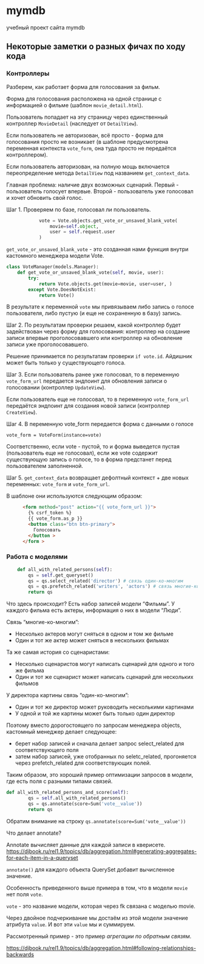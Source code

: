 # mymdb
учебный проект сайта mymdb

## Некоторые заметки о разных фичах по ходу кода

### Контроллеры

Разберем, как работает форма для голосования за фильм.

Форма для голосования расположена на одной странице с информацией о фильме (шаблон `movie_detail.html`).

Пользователь попадает на эту страницу через единственный контроллер  `MovieDetail` (наследует от `DetailView`).

Если пользователь не авторизован, всё просто - форма для голосования просто не возникает (в шаблоне предусмотрена переменная контекста `vote_form`, она туда просто не передаётся контроллером).

Если пользователь авторизован, на полную мощь включается переопределение метода `DetailView` под названием `get_context_data`.

Главная проблема: наличие двух возможных сценарий. Первый - пользователь голосует впервые. Второй - пользователь уже голосовал и хочет обновить свой голос.

Шаг 1. Проверяем по базе, голосовал ли пользователь.
```python
            vote = Vote.objects.get_vote_or_unsaved_blank_vote(
                movie=self.object,
                user = self.request.user
            )
```
`get_vote_or_unsaved_blank_vote` - это созданная нами функция внутри кастомного менеджера модели Vote.

```python
class VoteManager(models.Manager):
    def get_vote_or_unsaved_blank_vote(self, movie, user):
        try:
            return Vote.objects.get(movie=movie, user=user, )
        except Vote.DoesNotExist:
            return Vote()
```
В результате к переменной `vote` мы привязываем либо запись о голосе пользователя, либо пустую (и еще не сохраненную в базу) запись.

Шаг 2. По результатам проверки решаем, какой контроллер будет задействован через форму для голосования: контроллер на создание записи впервые проголосовавшего или контроллер на обновление записи уже проголосовавшего.

Решение принимается по результатам проверки `if vote.id`. Айдишник может быть только у существующего голоса.

Шаг 3. Если пользователь ранее уже голосовал, то в переменную `vote_form_url` передается эндпоинт для обновления записи о голосовании (контроллер `UpdateView`).

Если пользователь еще не голосовал, то в переменную `vote_form_url` передаётся эндпоинт для создания новой записи (контроллер `CreateView`).

Шаг 4. В переменную vote_form передается форма с данными о голосе

`vote_form = VoteForm(instance=vote)`

Соответственно, если vote - пустой, то и форма выведется пустая (пользователь еще не голосовал), если же vote содержит существующую запись о голосе, то в форма предстанет перед пользователем заполненной.

Шаг 5. `get_context_data` возвращает дефолтный контекст + две новых переменных: `vote_form` и `vote_form_url`.

В шаблоне они используются следующим образом:
```html
      <form method="post" action="{{ vote_form_url }}"> 
        {% csrf_token %}
        {{ vote_form.as_p }}
        <button class="btn btn-primary">
          Голосовать
        </button >
      </form >
```

### Работа с моделями

```python
    def all_with_related_persons(self):
        qs = self.get_queryset()
        qs = qs.select_related('director') # связь один-ко-многим 
        qs = qs.prefetch_related('writers', 'actors') # связь многие-ко-многим
        return qs
```

Что здесь происходит?
Есть набор записей модели “Фильмы”.
У каждого фильма есть актеры, информация о них в модели “Люди”.

Связь “многие-ко-многим”:
+ Несколько актеров могут сняться в одном и том же фильме
+ Один и тот же актер может сняться в нескольких фильмах

Та же самая история со сценаристами:
+ Несколько сценаристов могут написать сценарий для одного и того же фильма
+ Один и тот же сценарист может написать сценарий для нескольких фильмов

У директора картины связь “один-ко-многим”:
+ Один и тот же директор может руководить несколькими картинами
+ У одной и той же картины может быть только один директор

Поэтому вместо дорогостоящего по запросам менеджера objects, кастомный менеджер делает следующее:
+ берет набор записей и сначала делает запрос select_related для соответствующего поля
+ затем набор записей, уже отобранных по seletc_related, прогоняется через prefetch_related для соответствующих полей.

Таким образом, это хороший пример оптимизации запросов в модели, где есть поля с разными типами связей.

```python
def all_with_related_persons_and_score(self):
        qs = self.all_with_related_persons()
        qs = qs.annotate(score=Sum('vote__value'))
        return qs
```
Обратим внимание на строку `qs.annotate(score=Sum('vote__value'))`

Что делает annotate?

Annotate вычисляет данные для каждой записи в кверисете.
https://djbook.ru/rel1.9/topics/db/aggregation.html#generating-aggregates-for-each-item-in-a-queryset

`annotate()` для каждого объекта QuerySet добавит вычисленное значение.

Особенность приведенного выше примера в том, что в модели `movie` нет поля `vote`.

`vote` - это название модели, которая через fk связана с моделью movie.

Через двойное подчеркивание мы достаём из этой модели значение атрибута `value`. И вот эти `value` мы и суммируем.

Рассмотренный пример - это пример *агрегации по обратным связям*.

https://djbook.ru/rel1.9/topics/db/aggregation.html#following-relationships-backwards 

